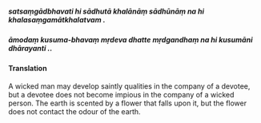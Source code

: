 ##### satsaṃgādbhavati hi sādhutā khalānāṃ sādhūnāṃ na hi khalasaṃgamātkhalatvam .
##### āmodaṃ kusuma-bhavaṃ mṛdeva dhatte mṛdgandhaṃ na hi kusumāni dhārayanti ..

#### Translation

A wicked man may develop saintly qualities in the company of a devotee, but a devotee does not become impious in the company of a wicked person. The earth is scented by a flower that falls upon it, but the flower does not contact the odour of the earth.